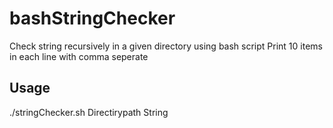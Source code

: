 # bashStringChecker
Check string recursively in a given directory using bash script
Print 10 items in each line with comma seperate 

## Usage
./stringChecker.sh Directirypath String
